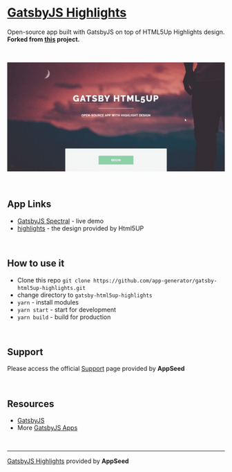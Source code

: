 # [GatsbyJS Highlights](https://appseed.us/apps/gatsbyjs/gatsby-html5up-highlights)

Open-source app built with GatsbyJS on top of HTML5Up Highlights design. 
**Forked from [this](https://github.com/anubhavsrivastava/gatsby-starter-highlights) project.**

<br />

![GatsbyJS Highlights - Gif animated intro.](https://github.com/app-generator/static/blob/master/products/gatsby-html5up-highlights-intro.gif?raw=true)

<br />

## App Links

- [GatsbyJS Spectral](https://gatsby-html5up-highlights.appseed.us) - live demo
- [highlights](https://html5up.net/highlights) - the design provided by Html5UP 

<br />

## How to use it
- Clone this repo `git clone https://github.com/app-generator/gatsby-html5up-highlights.git`
- change directory to `gatsby-html5up-highlights`
- `yarn` - install modules
- `yarn start` - start for development
- `yarn build` - build for production

<br />

## Support

Please access the official [Support](https://appseed.us/support) page provided by **AppSeed** 

<br />

## Resources
 
 - [GatsbyJS](https://www.gatsbyjs.org/)
 - More [GatsbyJS Apps](https://appseed.us/apps/gatsbyjs)

<br />

---
[GatsbyJS Highlights](https://appseed.us/apps/gatsbyjs/gatsby-html5up-highlights) provided by **AppSeed**
